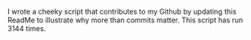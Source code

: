 I wrote a cheeky script that contributes to my Github by updating this ReadMe to illustrate why more than commits matter. This script has run 3144 times.